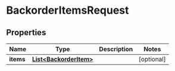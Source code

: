 
# BackorderItemsRequest

## Properties
Name | Type | Description | Notes
------------ | ------------- | ------------- | -------------
**items** | [**List&lt;BackorderItem&gt;**](BackorderItem.md) |  |  [optional]



